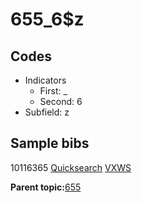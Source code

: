 # 655\_6$z

## Codes

-   Indicators
    -   First: \_
    -   Second: 6
-   Subfield: z

## Sample bibs

10116365 [Quicksearch](https://search.library.yale.edu/catalog/10116365) [VXWS](http://prodorbis.library.yale.edu:7014/vxws/GetHoldingsService?bibId=10116365)

**Parent topic:**[655](../../tags/655/655.md)

